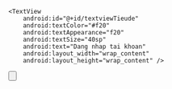 <?xml version="1.0" encoding="utf-8"?>
<RelativeLayout xmlns:android="http://schemas.android.com/apk/res/android"
    xmlns:app="http://schemas.android.com/apk/res-auto"
    xmlns:tools="http://schemas.android.com/tools"
    android:layout_width="match_parent"
    android:layout_height="match_parent"
    tools:context=".MainActivity">

    <TextView
        android:id="@+id/textviewTieude"
        android:textColor="#f20"
        android:textAppearance="f20"
        android:textSize="40sp"
        android:text="Dang nhap tai khoan"
        android:layout_width="wrap_content"
        android:layout_height="wrap_content" />
  <EditText
      android:hint="Nhap tai khoan"
      android:layout_margin="10dp"
      android:layout_below="@id/textviewTieude"
      android:id="@+id/edittextTaikhoan"
      android:layout_width="match_parent"
      android:layout_height="wrap_content" />
    <EditText
        android:hint="Nhap mat khau "
        android:layout_margin="10dp"
        android:layout_below="@id/edittextTaikhoan"
        android:id="@+id/edittextMatkhau"
        android:layout_width="match_parent"
        android:layout_height="wrap_content" />
    <CheckBox
        android:text="Lưu mật khẩu"
        android:layout_margin="10dp"
        android:layout_below="@id/edittextMatkhau"
        android:id="@+id/checkboxSave"
        android:layout_width="wrap_content"
        android:layout_height="wrap_content" />
    <Button
        android:layout_marginTop="100dp"
        android:text="Đăng nhập"
        android:layout_centerHorizontal="true"
        android:layout_below="@id/checkboxSave"
        android:id="@+id/buttonDangnhap"
        android:layout_width="wrap_content"
        android:layout_height="wrap_content" />
</RelativeLayout>

